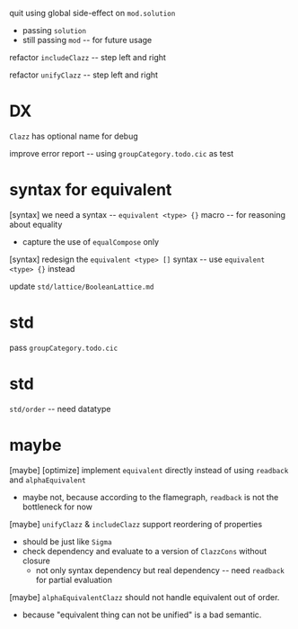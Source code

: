 quit using global side-effect on `mod.solution`

- passing `solution`
- still passing `mod` -- for future usage

refactor `includeClazz` -- step left and right

refactor `unifyClazz` -- step left and right

# DX

`Clazz` has optional name for debug

improve error report -- using `groupCategory.todo.cic` as test

# syntax for equivalent

[syntax] we need a syntax -- `equivalent <type> {}` macro -- for reasoning about equality

- capture the use of `equalCompose` only

[syntax] redesign the `equivalent <type> []` syntax -- use `equivalent <type> {}` instead

update `std/lattice/BooleanLattice.md`

# std

pass `groupCategory.todo.cic`

# std

`std/order` -- need datatype

# maybe

[maybe] [optimize] implement `equivalent` directly instead of using `readback` and `alphaEquivalent`

- maybe not, because according to the flamegraph, `readback` is not the bottleneck for now

[maybe] `unifyClazz` & `includeClazz` support reordering of properties

- should be just like `Sigma`
- check dependency and evaluate to a version of `ClazzCons` without closure
  - not only syntax dependency but real dependency -- need `readback` for partial evaluation

[maybe] `alphaEquivalentClazz` should not handle equivalent out of order.

- because "equivalent thing can not be unified" is a bad semantic.
